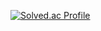 [![Solved.ac Profile](http://mazassumnida.wtf/api/v2/generate_badge?boj=supark4170)](https://solved.ac/supark4170/)
